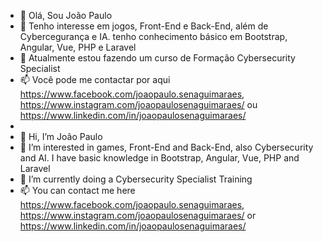 - 👋 Olá, Sou João Paulo
- 👀 Tenho interesse em jogos, Front-End e Back-End, além de Cybercegurança e IA. tenho conhecimento básico em Bootstrap, Angular, Vue, PHP e Laravel
- 🌱 Atualmente estou fazendo um curso de Formação Cybersecurity Specialist
- 📫 Você pode me contactar por aqui https://www.facebook.com/joaopaulo.senaguimaraes, https://www.instagram.com/joaopaulosenaguimaraes/ ou https://www.linkedin.com/in/joaopaulosenaguimaraes/
- 
- 👋 Hi, I’m João Paulo
- 👀 I’m interested in games, Front-End and Back-End, also Cybersecurity and AI. I have basic knowledge in Bootstrap, Angular, Vue, PHP and Laravel
- 🌱 I’m currently doing a Cybersecurity Specialist Training
- 📫 You can contact me here https://www.facebook.com/joaopaulo.senaguimaraes, https://www.instagram.com/joaopaulosenaguimaraes/ or https://www.linkedin.com/in/joaopaulosenaguimaraes/
